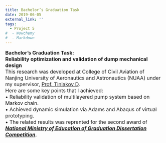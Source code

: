 ```yaml
---
title: Bachelor’s Graduation Task
date: 2019-06-05
external_link: ''
tags:
  - Project 5
#  - Wowchemy
#  - Markdown
---
```

<div style="font-size:16px;">
<b>Bachelor’s Graduation Task: <br> Reliability optimization and validation of dump mechanical design</b> <br>
This research was developed at College of Civil Aviation of Nanjing University of Aeronautics and Astronautics (NUAA) under my supervisor, <a href="https://scholar.google.com.ua/citations?hl=ru&user=ogtLwqMAAAAJ&view_op=list_works&sortby=pubdate"  target="_blank" rel="noopener">Prof. Tiniakov D</a>.<br>
Here are some key points that I achieved:<br>
•  Reliability validation of multilayered pump system based on Markov chain. <br>
•  Achieved dynamic simulation via Adams and Abaqus of virtual prototyping. <br>
•  The related results was reprented for the second award of <a href="https://chjwang1.github.io/c/award6.jpg" target="_blank" rel="noopener"><b><i>National Ministry of Education of Graduation Dissertation Competition</i></b></a>. <br>
<style>#section-markdown .max-w-prose{max-width:85%}</style>
</div>

<!--more-->